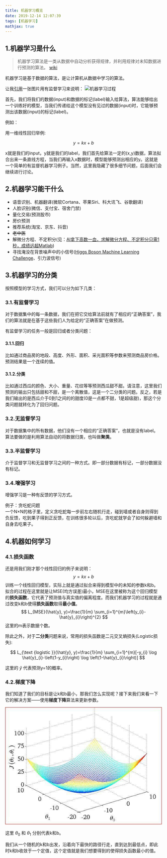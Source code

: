 ```yaml
---
title: 机器学习概览
date: 2019-12-14 12:07:39
tags: [机器学习]
mathjax: true
---
```

## 1.机器学习是什么

>机器学习算法是一类从数据中自动分析获得规律，并利用规律对未知数据进行预测的算法。 [wiki](https://zh.wikipedia.org/wiki/%E6%9C%BA%E5%99%A8%E5%AD%A6%E4%B9%A0)

机器学习是基于数据的算法，是让计算机从数据中学习的算法。

让我[引用](https://www.jianshu.com/p/25ef14c072ad)一张图片用有监督学习来说明：
![机器学习过程](https://upload-images.jianshu.io/upload_images/15134928-7fa468b68d7c7c2b.png)

首先，我们将我们的数据(input)和数据的标记(label)输入给算法，算法能够给出一个训练好的模型，当我们传递给这个模型没有见过的数据(input)时，它能够预测出该数据(input)的标记(label)。

例如：
<!--more-->
用一维线性回归举例:

 $$ y = kx+b $$

x就是我们的input，y就是我们的label，我们首先给算法一定的(x,y)数据，算法拟合出来一条直线方程，当我们再输入x数据时，模型能够预测出相应的y。这就是一个简单的有监督机器学习例子。当然，这里我隐藏了很多细节问题，后面我们会继续进行讨论。

## 2.机器学习能干什么

* 语音识别、机器翻译(微软Cortana、苹果Siri、科大讯飞、谷歌翻译)
* 人脸识别(微信、支付宝、宿舍门禁)
* 量化交易(预测股市)
* 房价预测
* 推荐系统(淘宝、京东、抖音)
* ~~老中医~~
* 解微分方程、不定积分(见：[AI拿下高数一血，求解微分方程、不定积分只需1秒，成绩远超Matlab](https://zhuanlan.zhihu.com/p/98174049?utm_source=zhihu&utm_medium=social&utm_oi=667848254054731776))
* 寻找淹没在背景噪声中的小信号([Higgs Boson Machine Learning Challenge](https://www.kaggle.com/c/higgs-boson)、引力波信号)

## 3.机器学习的分类

按照模型的学习方式，我们可以分为如下几类：

### 3.1.有监督学习

对于数据集中的每一条数据，我们在把它交给算法前就有了相应的“正确答案”，我们的算法就是在基于这些我们人为给定的“正确答案”在做预测。

有监督学习的任务一般是回归或者分类问题：

#### 3.1.1.回归

比如通过商品房的地段、高度、外形、面积、采光面积等参数来预测商品房价格。预测结果是一个连续的值。

#### 3.1.2.分类

比如通过西瓜的颜色、大小、重量、花纹等等预测西瓜甜不甜。请注意，这里我们预测的输出只包括甜和不甜，是一个离散值，这是一个二分类的问题。反之，若是我们输出的是西瓜介于0到1之间的的甜度(0是一点都不甜，1是超级甜)，那这个分类问题就转化为了回归问题。

### 3.2.无监督学习

对于数据集中的所有数据，他们没有一个相应的“正确答案”，也就是没有label。算法要做的是利用算法自动的将数据归类，也叫做**聚类**。

### 3.3.半监督学习

介于监督学习和无监督学习之间的一种方式。即一部分数据有标记，一部分数据没有标记。

### 3.4.增强学习

增强学习是一种有反馈的学习方式。

例子：贪吃蛇问题  
一个N×N的格子里，定义贪吃蛇每一步前左右随机行走，碰到墙或者自身则得到负反馈，吃到果子得到正反馈，在训练很多轮以后，贪吃蛇就学会了如何躲避墙和自身去吃果子。

## 4.机器如何学习

### 4.1.损失函数

还是用我们刚才那个线性回归的例子来说明：
 $$ y = kx+b $$
训练一个线性回归模型，实际上就是通过拟合来得到模型中的未知的参数k和b。拟合的过程在这里就是让MSE(均方误差)最小，MSE在这里被称为这个回归模型的**损失函数**，它代表了预测值与真实值的偏离程度。而我们机器学习的过程就是通过改变k和b使得**损失函数**取得**最小值**。
$$
L_{MSE}(\hat{y}, y)=\frac{1}{m} \sum_{i=1}^{m}\left(y_{i}-\hat{y}_{i}\right)^{2}
$$
这里的m表示数据个数。

除此之外，对于**二分类**问题来说，常用的损失函数是二元交叉熵损失(Logistic损失):

$$
L_{\text {logistic }}(\hat{y}, y)=\frac{1}{m} \sum_{i=1}^{m}[-y_{i} \log \hat{y}_{i}-\left(1-y_{i}\right) \log \left(1-\hat{y}_{i}\right)]
$$

这里的 $\hat{y}$ 代表预测y=1的概率。
### 4.2.梯度下降

我们知道了我们的目标是让k和b最小，那我们怎么实现呢？接下来我们来看一下它的解决方案——使用**梯度下降**算法来更新参数。

![梯度下降](/asset/gradient.jpeg)

这里 $\theta_0$ 和 $\theta_1$ 分别代表k和b。

我们从一个随机的k和b出发，沿着向下最快的路径行走，直到达到最低点，即此时k和b收敛于一个定值，这个定值就是我们想要得到的使得损失函数最小的值。
